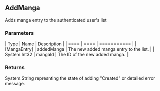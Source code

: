 ## AddManga
Adds manga entry to the authenticated user's list

### Parameters

| Type | Name | Description |
| ==== | ==== | =========== |
| [MangaEntry] | addedManga | The new added manga entry to the list. |
| System.Int32 | mangaId | The ID of the new added manga. |

### Returns
System.String represnting the state of adding "Created" or detailed error message.
